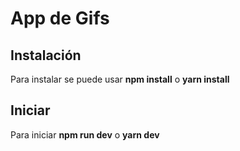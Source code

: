 # App de Gifs 

## Instalación 

Para instalar se puede usar **npm install** o **yarn install**  

## Iniciar

Para iniciar **npm run dev** o **yarn dev**
